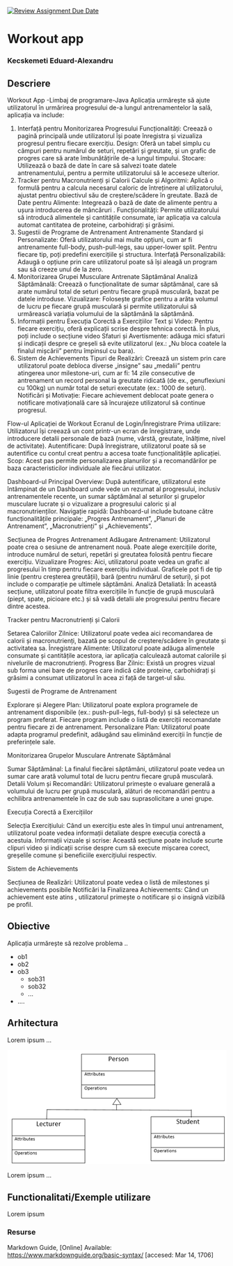 [![Review Assignment Due Date](https://classroom.github.com/assets/deadline-readme-button-22041afd0340ce965d47ae6ef1cefeee28c7c493a6346c4f15d667ab976d596c.svg)](https://classroom.github.com/a/QlRjSf1d)
# Workout app
### Kecskemeti Eduard-Alexandru

## Descriere
Workout App
-Limbaj de programare-Java
Aplicația urmărește să ajute utilizatorul în urmărirea progresului de-a lungul antrenamentelor la sală, aplicația va include: 
1. Interfață pentru Monitorizarea Progresului
Funcționalități: Creează o pagină principală unde utilizatorul își poate înregistra și vizualiza progresul pentru fiecare exercițiu.
Design: Oferă un tabel simplu cu câmpuri pentru numărul de seturi, repetări și greutate, și un grafic de progres care să arate îmbunătățirile de-a lungul timpului.
Stocare: Utilizează o bază de date  în care să salvezi toate datele antrenamentului, pentru a permite utilizatorului să le acceseze ulterior.
2. Tracker pentru Macronutrienți și Calorii
Calcule și Algoritmi: Aplică o formulă  pentru a calcula necesarul caloric de întreținere al utilizatorului, ajustat pentru obiectivul său de creștere/scădere în greutate.
Bază de Date pentru Alimente: Integrează o bază de date de alimente pentru a ușura introducerea de mâncăruri .
Funcționalități: Permite utilizatorului să introducă alimentele și cantitățile consumate, iar aplicația va calcula automat cantitatea de proteine, carbohidrați și grăsimi.
3. Sugestii de Programe de Antrenament
Antrenamente Standard și Personalizate: Oferă utilizatorului mai multe opțiuni, cum ar fi antrenamente full-body, push-pull-legs, sau upper-lower split. Pentru fiecare tip, poți predefini exercițiile și structura.
Interfață Personalizabilă: Adaugă o opțiune prin care utilizatorul poate să își aleagă un program sau să creeze unul de la zero.
4. Monitorizarea Grupei Musculare Antrenate Săptămânal
Analiză Săptămânală: Creează o funcționalitate de sumar săptămânal, care să arate numărul total de seturi pentru fiecare grupă musculară, bazat pe datele introduse.
Vizualizare: Folosește grafice  pentru a arăta volumul de lucru pe fiecare grupă musculară și permite utilizatorului să urmărească variația volumului de la săptămână la săptămână.
5. Informații pentru Execuția Corectă a Exercițiilor
Text și Video: Pentru fiecare exercițiu, oferă explicații scrise despre tehnica corectă. În plus, poți include o secțiune video 
Sfaturi și Avertismente:  adăuga mici sfaturi și indicații despre ce greșeli să evite utilizatorul (ex.: „Nu bloca coatele la finalul mișcării” pentru împinsul cu bara).
6. Sistem de Achievements
Tipuri de Realizări: Creează un sistem prin care utilizatorul poate debloca diverse „insigne” sau „medalii” pentru atingerea unor milestone-uri, cum ar fi:
14 zile consecutive de antrenament
un record personal la greutate ridicată (de ex., genuflexiuni cu 100kg)
un număr total de seturi executate (ex.: 1000 de seturi).
Notificări și Motivație: Fiecare achievement deblocat poate genera o notificare motivațională care să încurajeze utilizatorul să continue progresul.

Flow-ul Aplicației de Workout
Ecranul de Login/Înregistrare
Prima utilizare: Utilizatorul își creează un cont printr-un ecran de înregistrare, unde introducere detalii personale de bază (nume, vârstă, greutate, înălțime, nivel de activitate).
Autentificare: După înregistrare, utilizatorul poate să se autentifice cu contul creat pentru a accesa toate funcționalitățile aplicației.
Scop: Acest pas permite personalizarea planurilor și a recomandărilor pe baza caracteristicilor individuale ale fiecărui utilizator.

Dashboard-ul Principal
Overview: După autentificare, utilizatorul este întâmpinat de un Dashboard unde vede un rezumat al progresului, inclusiv antrenamentele recente, un sumar săptămânal al seturilor și grupelor musculare lucrate și o vizualizare a progresului caloric și al macronutrienților.
Navigație rapidă: Dashboard-ul include butoane către funcționalitățile principale: „Progres Antrenament”, „Planuri de Antrenament”, „Macronutrienți” și „Achievements”.

Secțiunea de Progres Antrenament
Adăugare Antrenament: Utilizatorul poate crea o sesiune de antrenament nouă. Poate alege exercițiile dorite, introduce numărul de seturi, repetări și greutatea folosită pentru fiecare exercițiu.
Vizualizare Progres: Aici, utilizatorul poate vedea un grafic al progresului în timp pentru fiecare exercițiu individual. Graficele pot fi de tip linie (pentru creșterea greutății), bară (pentru numărul de seturi), și pot include o comparație pe ultimele săptămâni.
Analiză Detaliată: În această secțiune, utilizatorul poate filtra exercițiile în funcție de grupă musculară (piept, spate, picioare etc.) și să vadă detalii ale progresului pentru fiecare dintre acestea.

Tracker pentru Macronutrienți și Calorii

Setarea Caloriilor Zilnice: Utilizatorul poate vedea aici recomandarea de calorii și macronutrienți, bazată pe scopul de creștere/scădere în greutate și activitatea sa.
Înregistrare Alimente: Utilizatorul poate adăuga alimentele consumate și cantitățile acestora, iar aplicația calculează automat caloriile și nivelurile de macronutrienți.
Progress Bar Zilnic: Există un progres vizual sub forma unei bare de progres care indică câte proteine, carbohidrați și grăsimi a consumat utilizatorul în acea zi față de target-ul său.

Sugestii de Programe de Antrenament

Explorare și Alegere Plan: Utilizatorul poate explora programele de antrenament disponibile (ex.: push-pull-legs, full-body) și să selecteze un program preferat. Fiecare program include o listă de exerciții recomandate pentru fiecare zi de antrenament.
Personalizare Plan: Utilizatorul poate adapta programul predefinit, adăugând sau eliminând exerciții în funcție de preferințele sale.

Monitorizarea Grupelor Musculare Antrenate Săptămânal

Sumar Săptămânal: La finalul fiecărei săptămâni, utilizatorul poate vedea un sumar care arată volumul total de lucru pentru fiecare grupă musculară.
Detalii Volum și Recomandări: Utilizatorul primește o evaluare generală a volumului de lucru per grupă musculară, alături de recomandări pentru a echilibra antrenamentele în caz de sub sau suprasolicitare a unei grupe.

Execuția Corectă a Exercițiilor

Selecția Exercițiului: Când un exercițiu este ales în timpul unui antrenament, utilizatorul poate vedea informații detaliate despre execuția corectă a acestuia.
Informații vizuale și scrise: Această secțiune poate include scurte clipuri video și indicații scrise despre cum să execute mișcarea corect, greșelile comune și beneficiile exercițiului respectiv.


Sistem de Achievements

Secțiunea de Realizări: Utilizatorul poate vedea o listă de milestones și achievements posibile 
Notificări la Finalizarea Achievements: Când un achievement este atins , utilizatorul primește o notificare și o insignă vizibilă pe profil.







## Obiective
Aplicația urmărește să rezolve problema ..

* ob1
* ob2
* ob3
    - sob31
    - sob32
    - ...
* ....

## Arhitectura
Lorem ipsum ...

![Alt text](documentatie-ghid-utlizare-raport/diagrama-clase.png)

Lorem ipsum ...

## Functionalitati/Exemple utilizare
Lorem ipsum

### Resurse
Markdown Guide, [Online] Available: https://www.markdownguide.org/basic-syntax/ [accesed: Mar 14, 1706]
